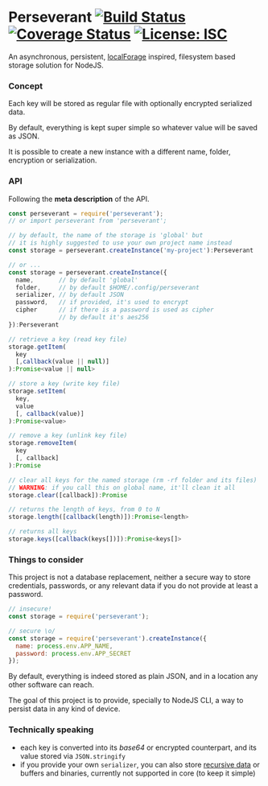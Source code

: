 # Perseverant [![Build Status](https://travis-ci.com/WebReflection/perseverant.svg?branch=master)](https://travis-ci.com/WebReflection/perseverant) [![Coverage Status](https://coveralls.io/repos/github/WebReflection/perseverant/badge.svg?branch=master)](https://coveralls.io/github/WebReflection/perseverant?branch=master) [![License: ISC](https://img.shields.io/badge/License-ISC-yellow.svg)](https://opensource.org/licenses/ISC)

An asynchronous, persistent, [localForage](https://github.com/localForage/localForage) inspired, filesystem based storage solution for NodeJS.


### Concept

Each key will be stored as regular file with optionally encrypted serialized data.

By default, everything is kept super simple so whatever value will be saved as JSON.

It is possible to create a new instance with a different name, folder, encryption or serialization.


### API

Following the **meta description** of the API.

```js
const perseverant = require('perseverant');
// or import perseverant from 'perseverant';

// by default, the name of the storage is 'global' but
// it is highly suggested to use your own project name instead
const storage = perseverant.createInstance('my-project'):Perseverant

// or ...
const storage = perseverant.createInstance({
  name,       // by default 'global'
  folder,     // by default $HOME/.config/perseverant
  serializer, // by default JSON
  password,   // if provided, it's used to encrypt
  cipher      // if there is a password is used as cipher
              // by default it's aes256
}):Perseverant

// retrieve a key (read key file)
storage.getItem(
  key
  [,callback(value || null)]
):Promise<value || null>

// store a key (write key file)
storage.setItem(
  key,
  value
  [, callback(value)]
):Promise<value>

// remove a key (unlink key file)
storage.removeItem(
  key
  [, callback]
):Promise

// clear all keys for the named storage (rm -rf folder and its files)
// WARNING: if you call this on global name, it'll clean it all
storage.clear([callback]):Promise

// returns the length of keys, from 0 to N
storage.length([callback(length)]):Promise<length>

// returns all keys
storage.keys([callback(keys[])]):Promise<keys[]>
```

### Things to consider

This project is not a database replacement, neither a secure way to store credentials, passwords, or any relevant data if you do not provide at least a password.

```js
// insecure!
const storage = require('perseverant');

// secure \o/
const storage = require('perseverant').createInstance({
  name: process.env.APP_NAME,
  password: process.env.APP_SECRET
});
```

By default, everything is indeed stored as plain JSON, and in a location any other software can reach.

The goal of this project is to provide, specially to NodeJS CLI, a way to persist data in any kind of device.


### Technically speaking

  * each key is converted into its _base64_ or encrypted counterpart, and its value stored via `JSON.stringify`
  * if you provide your own `serializer`, you can also store [recursive data](https://github.com/WebReflection/flatted#flatted) or buffers and binaries, currently not supported in core (to keep it simple) 

